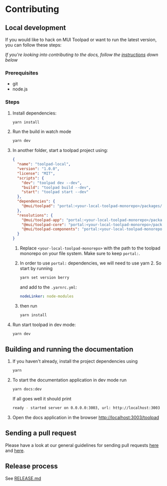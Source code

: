 # Contributing

## Local development

If you would like to hack on MUI Toolpad or want to run the latest version, you can follow these steps:

_If you're looking into contributing to the docs, follow the [instructions](#building-and-running-the-documentation) down below_

### Prerequisites

- git
- node.js

### Steps

1. Install dependencies:

   ```sh
   yarn install
   ```

1. Run the build in watch mode

   ```sh
   yarn dev
   ```

1. In another folder, start a toolpad project using:

   ```json
   {
     "name": "toolpad-local",
     "version": "1.0.0",
     "license": "MIT",
     "scripts": {
       "dev": "toolpad dev --dev",
       "build": "toolpad build --dev",
       "start": "toolpad start --dev"
     },
     "dependencies": {
       "@mui/toolpad": "portal:<your-local-toolpad-monorepo>/packages/toolpad"
     },
     "resolutions": {
       "@mui/toolpad-app": "portal:<your-local-toolpad-monorepo>/packages/toolpad-app",
       "@mui/toolpad-core": "portal:<your-local-toolpad-monorepo>/packages/toolpad-core",
       "@mui/toolpad-components": "portal:<your-local-toolpad-monorepo>/packages/toolpad-components"
     }
   }
   ```

   1. Replace `<your-local-toolpad-monorepo>` with the path to the toolpad monorepo on your file system. Make sure to keep `portal:`.

   1. In order to use `portal:` dependencies, we will need to use yarn 2. So start by running

      ```sh
      yarn set version berry
      ```

      and add to the `.yarnrc.yml`:

      ```yaml
      nodeLinker: node-modules
      ```

   1. then run

      ```sh
      yarn install
      ```

1. Run start toolpad in dev mode:

   ```sh
   yarn dev
   ```

## Building and running the documentation

1. If you haven't already, install the project dependencies using

   ```sh
   yarn
   ```

1. To start the documentation application in dev mode run

   ```sh
   yarn docs:dev
   ```

   If all goes well it should print

   ```sh
   ready - started server on 0.0.0.0:3003, url: http://localhost:3003
   ```

1. Open the docs application in the browser [http://localhost:3003/toolpad](http://localhost:3003/toolpad)

## Sending a pull request

Please have a look at our general guidelines for sending pull requests [here](https://mui-org.notion.site/GitHub-PRs-7112d03a6c4346168090b29a970c0154) and [here](https://github.com/mui/material-ui/blob/master/CONTRIBUTING.md#sending-a-pull-request).

## Release process

See [RELEASE.md](./RELEASE.md)
